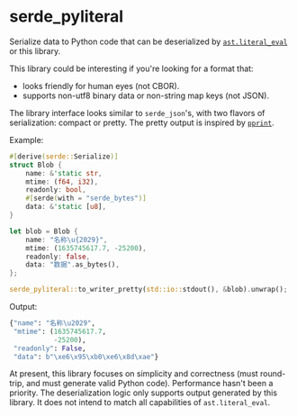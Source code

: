 # serde_pyliteral

Serialize data to Python code that can be deserialized by [`ast.literal_eval`](https://docs.python.org/3/library/ast.html#ast.literal_eval) or this library.

This library could be interesting if you're looking for a format that:
- looks friendly for human eyes (not CBOR).
- supports non-utf8 binary data or non-string map keys (not JSON).

The library interface looks similar to `serde_json`'s, with two flavors of serialization: compact or pretty. The pretty output is inspired by [`pprint`](https://docs.python.org/3/library/pprint.html).

Example:

```rust
#[derive(serde::Serialize)]
struct Blob {
    name: &'static str,
    mtime: (f64, i32),
    readonly: bool,
    #[serde(with = "serde_bytes")]
    data: &'static [u8],
}

let blob = Blob {
    name: "名称\u{2029}",
    mtime: (1635745617.7, -25200),
    readonly: false,
    data: "数据".as_bytes(),
};

serde_pyliteral::to_writer_pretty(std::io::stdout(), &blob).unwrap();
```

Output:

```python
{"name": "名称\u2029",
 "mtime": (1635745617.7,
           -25200),
 "readonly": False,
 "data": b"\xe6\x95\xb0\xe6\x8d\xae"}
```

At present, this library focuses on simplicity and correctness (must round-trip, and must generate valid Python code). Performance hasn't been a priority. The deserialization logic only supports output generated by this library. It does not intend to match all capabilities of `ast.literal_eval`.
